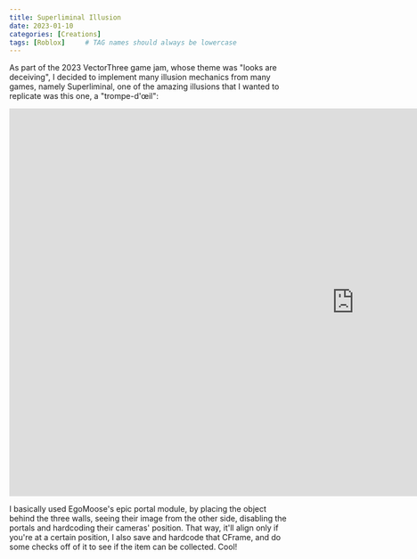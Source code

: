 ```yaml
---
title: Superliminal Illusion
date: 2023-01-10
categories: [Creations]
tags: [Roblox]     # TAG names should always be lowercase
---
```


As part of the 2023 VectorThree game jam, whose theme was "looks are deceiving", I decided to implement many illusion mechanics from many games, namely Superliminal, one of the amazing illusions that I wanted to replicate was this one, a "trompe-d'œil":

<iframe width="1237" height="696" src="https://www.youtube.com/embed/VznBnbCNVpc" title="illusion1" frameborder="0" allow="accelerometer; autoplay; clipboard-write; encrypted-media; gyroscope; picture-in-picture; web-share" allowfullscreen></iframe>

I basically used EgoMoose's epic portal module, by placing the object behind the three walls, seeing their image from the other side, disabling the portals and hardcoding their cameras' position. That way, it'll align only if you're at a certain position, I also save and hardcode that CFrame, and do some checks off of it to see if the item can be collected. Cool!

